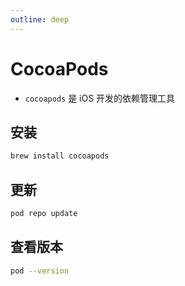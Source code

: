 ```yaml
---
outline: deep
---
```


# CocoaPods

- `cocoapods` 是 iOS 开发的依赖管理工具

## 安装

```bash
brew install cocoapods
```

## 更新

```bash
pod repo update
```

## 查看版本

```bash
pod --version
```
